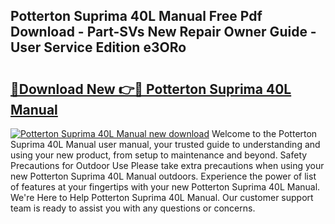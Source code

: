 ## Potterton Suprima 40L Manual Free Pdf Download - Part-SVs New Repair Owner Guide - User Service Edition e3ORo

# <h2><a href="http://cf2759.oget.top/?id=Potterton+Suprima+40L+Manual">🔗Download New 👉🔴 Potterton Suprima 40L Manual</a></h2>

[![Potterton Suprima 40L Manual new download](https://i.imgur.com/5g1atiW.png)](http://cf2759.oget.top/?id=Potterton+Suprima+40L+Manual)
Welcome to the Potterton Suprima 40L Manual user manual, your trusted guide to understanding and using your new product, from setup to maintenance and beyond. Safety Precautions for Outdoor Use Please take extra precautions when using your new Potterton Suprima 40L Manual outdoors. Experience the power of list of features at your fingertips with your new Potterton Suprima 40L Manual. We're Here to Help Potterton Suprima 40L Manual. Our customer support team is ready to assist you with any questions or concerns.
